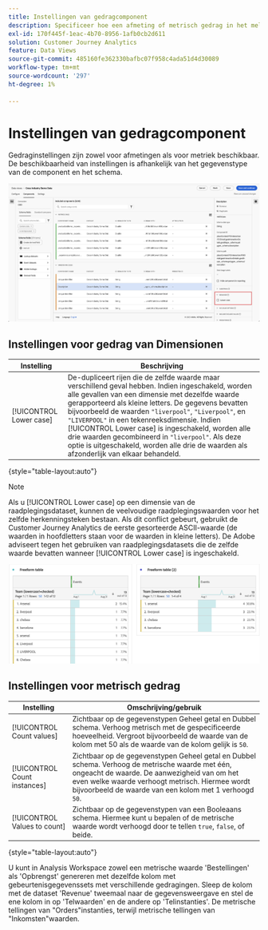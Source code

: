 ```yaml
---
title: Instellingen van gedragcomponent
description: Specificeer hoe een afmeting of metrisch gedrag in het melden.
exl-id: 170f445f-1eac-4b70-8956-1afb0cb2d611
solution: Customer Journey Analytics
feature: Data Views
source-git-commit: 485160fe362330bafbc07f958c4ada51d4d30089
workflow-type: tm+mt
source-wordcount: '297'
ht-degree: 1%

---
```


# Instellingen van gedragcomponent

Gedraginstellingen zijn zowel voor afmetingen als voor metriek beschikbaar. De beschikbaarheid van instellingen is afhankelijk van het gegevenstype van de component en het schema.

![Gedragsinstellingen](../assets/behavior-settings.png)

## Instellingen voor gedrag van Dimensionen

| Instelling | Beschrijving |
| --- | --- |
| [!UICONTROL Lower case] | De-dupliceert rijen die de zelfde waarde maar verschillend geval hebben. Indien ingeschakeld, worden alle gevallen van een dimensie met dezelfde waarde gerapporteerd als kleine letters. De gegevens bevatten bijvoorbeeld de waarden `"liverpool"`, `"Liverpool"`, en `"LIVERPOOL"` in een tekenreeksdimensie. Indien [!UICONTROL Lower case] is ingeschakeld, worden alle drie waarden gecombineerd in `"liverpool"`. Als deze optie is uitgeschakeld, worden alle drie de waarden als afzonderlijk van elkaar behandeld. |

{style="table-layout:auto"}

>[!NOTE]
>
>Als u [!UICONTROL Lower case] op een dimensie van de raadplegingsdataset, kunnen de veelvoudige raadplegingswaarden voor het zelfde herkenningsteken bestaan. Als dit conflict gebeurt, gebruikt de Customer Journey Analytics de eerste gesorteerde ASCII-waarde (de waarden in hoofdletters staan voor de waarden in kleine letters). De Adobe adviseert tegen het gebruiken van raadplegingsdatasets die de zelfde waarde bevatten wanneer [!UICONTROL Lower case] is ingeschakeld.

![Hoofdlettergevoelige dimensie](../assets/case-sens-workspace.png)

## Instellingen voor metrisch gedrag

| Instelling | Omschrijving/gebruik |
| --- | --- |
| [!UICONTROL Count values] | Zichtbaar op de gegevenstypen Geheel getal en Dubbel schema. Verhoog metrisch met de gespecificeerde hoeveelheid. Vergroot bijvoorbeeld de waarde van de kolom met 50 als de waarde van de kolom gelijk is `50`. |
| [!UICONTROL Count instances] | Zichtbaar op de gegevenstypen Geheel getal en Dubbel schema. Verhoog de metrische waarde met één, ongeacht de waarde. De aanwezigheid van om het even welke waarde verhoogt metrisch. Hiermee wordt bijvoorbeeld de waarde van een kolom met 1 verhoogd `50`. |
| [!UICONTROL Values to count] | Zichtbaar op de gegevenstypen van een Booleaans schema. Hiermee kunt u bepalen of de metrische waarde wordt verhoogd door te tellen `true`, `false`, of beide. |

{style="table-layout:auto"}

U kunt in Analysis Workspace zowel een metrische waarde &#39;Bestellingen&#39; als &#39;Opbrengst&#39; genereren met dezelfde kolom met gebeurtenisgegevenssets met verschillende gedragingen. Sleep de kolom met de dataset &#39;Revenue&#39; tweemaal naar de gegevensweergave en stel de ene kolom in op &#39;Telwaarden&#39; en de andere op &#39;Telinstanties&#39;. De metrische tellingen van &quot;Orders&quot;instanties, terwijl metrische tellingen van &quot;Inkomsten&quot;waarden.

